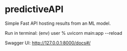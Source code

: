 # predictiveAPI
Simple Fast API hosting results from an ML model. 

Run in terminal:
(env) user % uvicorn main:app --reload

Swagger UI:
http://127.0.0.1:8000/docs#/
